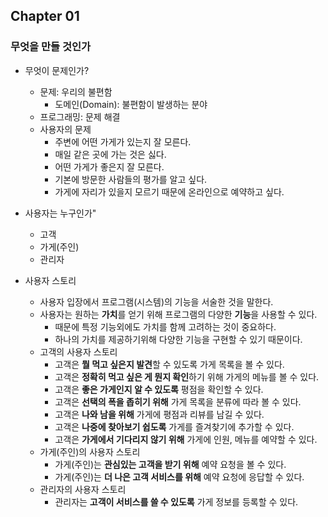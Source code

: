 ## Chapter 01
### 무엇을 만들 것인가
* 무엇이 문제인가?
    - 문제: 우리의 불편함
        + 도메인(Domain): 불편함이 발생하는 분야
    - 프로그래밍: 문제 해결
    - 사용자의 문제
        * 주변에 어떤 가게가 있는지 잘 모른다.
        * 매일 같은 곳에 가는 것은 싫다.
        * 어떤 가게가 좋은지 잘 모른다.
        * 기본에 방문한 사람들의 평가를 알고 싶다.
        * 가게에 자리가 있을지 모르기 때문에 온라인으로 예약하고 싶다.

* 사용자는 누구인가"
    - 고객 
    - 가게(주인)
    - 관리자

* 사용자 스토리
    - 사용자 입장에서 프로그램(시스템)의 기능을 서술한 것을 말한다.
    - 사용자는 원하는 **가치**를 얻기 위해 프로그램의 다양한 **기능**을 사용할 수 있다.
        + 때문에 특정 기능외에도 가치를 함께 고려하는 것이 중요하다.
        + 하나의 가치를 제공하기위해 다양한 기능을 구현할 수 있기 때문이다.
    - 고객의 사용자 스토리
        * 고객은 **뭘 먹고 싶은지 발견**할 수 있도록 가게 목록을 볼 수 있다.
        * 고객은 **정확히 먹고 싶은 게 뭔지 확인**하기 위해 가게의 메뉴를 볼 수 있다.
        * 고객은 **좋은 가게인지 알 수 있도록** 평점을 확인할 수 있다.
        * 고객은 **선택의 폭을 좁히기 위해** 가게 목록을 분류에 따라 볼 수 있다.
        * 고객은 **나와 남을 위해** 가게에 평점과 리뷰를 남길 수 있다.
        * 고객은 **나중에 찾아보기 쉽도록** 가게를 즐겨찾기에 추가할 수 있다.
        * 고객은 **가게에서 기다리지 않기 위해** 가게에 인원, 메뉴를 예약할 수 있다.
    - 가게(주인)의 사용자 스토리
        * 가게(주인)는 **관심있는 고객을 받기 위해** 예약 요청을 볼 수 있다.
        * 가게(주인)는 **더 나은 고객 서비스를 위해** 예약 요청에 응답할 수 있다.
    - 관리자의 사용자 스토리
        * 관리자는 **고객이 서비스를 쓸 수 있도록** 가게 정보를 등록할 수 있다.

